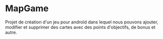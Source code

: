 # MapGame

Projet de création d'un jeu pour androïd dans lequel nous pouvons ajouter, modifier et supprimer des cartes avec des points d'objectifs, de bonus et autre.
